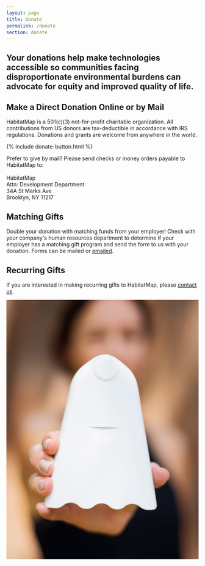 ```yaml
---
layout: page
title: Donate
permalink: /donate
section: donate
---
```


<section class="shop-airbeam">
  <div class="panel panel--leading-text">
    <h1 class="heading heading--large u--gray-text">
      Your donations help make technologies accessible so communities facing disproportionate environmental burdens can advocate for equity and improved quality of life.
    </h1>
  </div>
  <div class="panel arc-background arc-background--right-teal-light arc-background--right-bottom">
    <div class="split--50 split--padding-right split--order-secondary">
      <h2 class="heading heading--medium u--gray-text">
        Make a Direct Donation Online or by Mail
      </h2>
      <p class="p--body">
        HabitatMap is a 501(c)(3) not-for-profit charitable organization. All contributions from US donors are tax-deductible in accordance with IRS regulations. Donations and grants are welcome from anywhere in the world.
      </p>
      {% include donate-button.html %}
      <p class="p--body">
        Prefer to give by mail? Please send checks or money orders payable to HabitatMap to:
        <br>
        <br>
        HabitatMap
        <br>
        Attn: Development Department
        <br>
        34A St Marks Ave
        <br>
        Brooklyn, NY 11217
      </p>
      <h2 class="heading heading--medium u--gray-text">
        Matching Gifts
      </h2>
      <p class="p--body">
        Double your donation with matching funds from your employer! Check with your company's human resources department to determine if your employer has a matching gift program and send the form to us with your donation. Forms can be mailed or <a href="mailto:info@habitatmap.org?subject=Matching Gift Form">emailed</a>.
      </p>
      <h2 class="heading heading--medium u--gray-text">
        Recurring Gifts
      </h2>
      <p class="p--body">
        If you are interested in making recurring gifts to HabitatMap, please <a href="mailto:info@habitatmap.org?subject=HabitatMap Recurring Gift Inquiry">contact us</a>.
      </p>
    </div>
    <div class="split--50 u--align-right">
      <img
        class="img img--alternate-small img--fade-in"
        src="/assets/img/pages/about-habitatmap/airbeam.jpg"
        alt="Airbeam"
      />
    </div>
  </div>
</section>
